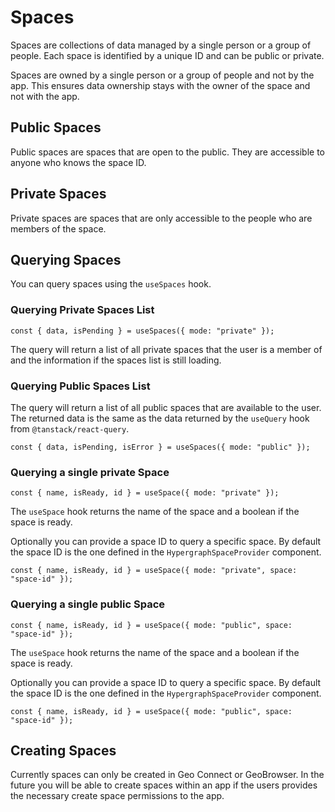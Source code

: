 # Spaces

Spaces are collections of data managed by a single person or a group of people. Each space is identified by a unique ID and can be public or private.

Spaces are owned by a single person or a group of people and not by the app. This ensures data ownership stays with the owner of the space and not with the app.

## Public Spaces

Public spaces are spaces that are open to the public. They are accessible to anyone who knows the space ID.

## Private Spaces

Private spaces are spaces that are only accessible to the people who are members of the space.

## Querying Spaces

You can query spaces using the `useSpaces` hook.

### Querying Private Spaces List

```tsx
const { data, isPending } = useSpaces({ mode: "private" });
```

The query will return a list of all private spaces that the user is a member of and the information if the spaces list is still loading.

### Querying Public Spaces List

The query will return a list of all public spaces that are available to the user. The returned data is the same as the data returned by the `useQuery` hook from `@tanstack/react-query`.

```tsx
const { data, isPending, isError } = useSpaces({ mode: "public" });
```

### Querying a single private Space

```tsx
const { name, isReady, id } = useSpace({ mode: "private" });
```

The `useSpace` hook returns the name of the space and a boolean if the space is ready.

Optionally you can provide a space ID to query a specific space. By default the space ID is the one defined in the `HypergraphSpaceProvider` component.

```tsx
const { name, isReady, id } = useSpace({ mode: "private", space: "space-id" });
```

### Querying a single public Space

```tsx
const { name, isReady, id } = useSpace({ mode: "public", space: "space-id" });
```

The `useSpace` hook returns the name of the space and a boolean if the space is ready.

Optionally you can provide a space ID to query a specific space. By default the space ID is the one defined in the `HypergraphSpaceProvider` component.

```tsx
const { name, isReady, id } = useSpace({ mode: "public", space: "space-id" });
```

## Creating Spaces

Currently spaces can only be created in Geo Connect or GeoBrowser. In the future you will be able to create spaces within an app if the users provides the necessary create space permissions to the app.

